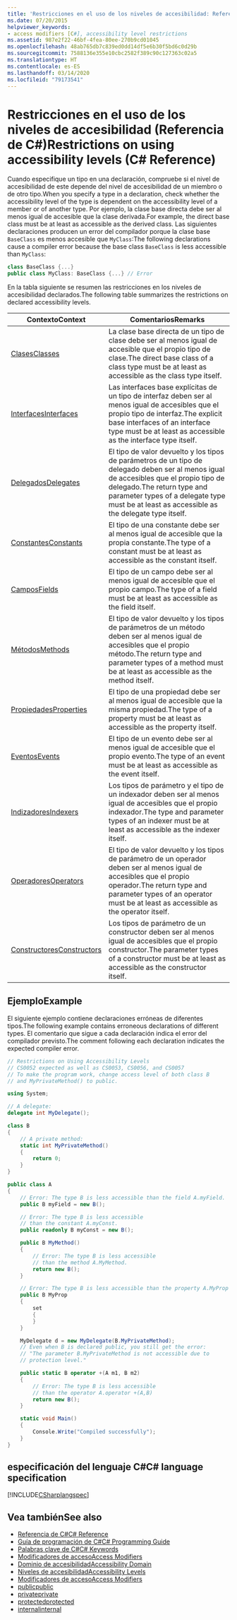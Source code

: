 ```yaml
---
title: 'Restricciones en el uso de los niveles de accesibilidad: Referencia de C#'
ms.date: 07/20/2015
helpviewer_keywords:
- access modifiers [C#], accessibility level restrictions
ms.assetid: 987e2f22-46bf-4fea-80ee-270b9cd01045
ms.openlocfilehash: 48ab765db7c839ed0dd14df5e6b30f5bd6c0d29b
ms.sourcegitcommit: 7588136e355e10cbc2582f389c90c127363c02a5
ms.translationtype: HT
ms.contentlocale: es-ES
ms.lasthandoff: 03/14/2020
ms.locfileid: "79173541"
---
```

# <a name="restrictions-on-using-accessibility-levels-c-reference"></a><span data-ttu-id="86b2a-102">Restricciones en el uso de los niveles de accesibilidad (Referencia de C#)</span><span class="sxs-lookup"><span data-stu-id="86b2a-102">Restrictions on using accessibility levels (C# Reference)</span></span>

<span data-ttu-id="86b2a-103">Cuando especifique un tipo en una declaración, compruebe si el nivel de accesibilidad de este depende del nivel de accesibilidad de un miembro o de otro tipo.</span><span class="sxs-lookup"><span data-stu-id="86b2a-103">When you specify a type in a declaration, check whether the accessibility level of the type is dependent on the accessibility level of a member or of another type.</span></span> <span data-ttu-id="86b2a-104">Por ejemplo, la clase base directa debe ser al menos igual de accesible que la clase derivada.</span><span class="sxs-lookup"><span data-stu-id="86b2a-104">For example, the direct base class must be at least as accessible as the derived class.</span></span> <span data-ttu-id="86b2a-105">Las siguientes declaraciones producen un error del compilador porque la clase base `BaseClass` es menos accesible que `MyClass`:</span><span class="sxs-lookup"><span data-stu-id="86b2a-105">The following declarations cause a compiler error because the base class `BaseClass` is less accessible than `MyClass`:</span></span>

```csharp
class BaseClass {...}
public class MyClass: BaseClass {...} // Error
```

<span data-ttu-id="86b2a-106">En la tabla siguiente se resumen las restricciones en los niveles de accesibilidad declarados.</span><span class="sxs-lookup"><span data-stu-id="86b2a-106">The following table summarizes the restrictions on declared accessibility levels.</span></span>

|<span data-ttu-id="86b2a-107">Contexto</span><span class="sxs-lookup"><span data-stu-id="86b2a-107">Context</span></span>|<span data-ttu-id="86b2a-108">Comentarios</span><span class="sxs-lookup"><span data-stu-id="86b2a-108">Remarks</span></span>|
|-------------|-------------|
|[<span data-ttu-id="86b2a-109">Clases</span><span class="sxs-lookup"><span data-stu-id="86b2a-109">Classes</span></span>](../../programming-guide/classes-and-structs/classes.md)|<span data-ttu-id="86b2a-110">La clase base directa de un tipo de clase debe ser al menos igual de accesible que el propio tipo de clase.</span><span class="sxs-lookup"><span data-stu-id="86b2a-110">The direct base class of a class type must be at least as accessible as the class type itself.</span></span>|
|[<span data-ttu-id="86b2a-111">Interfaces</span><span class="sxs-lookup"><span data-stu-id="86b2a-111">Interfaces</span></span>](../../programming-guide/interfaces/index.md)|<span data-ttu-id="86b2a-112">Las interfaces base explícitas de un tipo de interfaz deben ser al menos igual de accesibles que el propio tipo de interfaz.</span><span class="sxs-lookup"><span data-stu-id="86b2a-112">The explicit base interfaces of an interface type must be at least as accessible as the interface type itself.</span></span>|
|[<span data-ttu-id="86b2a-113">Delegados</span><span class="sxs-lookup"><span data-stu-id="86b2a-113">Delegates</span></span>](../../programming-guide/delegates/index.md)|<span data-ttu-id="86b2a-114">El tipo de valor devuelto y los tipos de parámetros de un tipo de delegado deben ser al menos igual de accesibles que el propio tipo de delegado.</span><span class="sxs-lookup"><span data-stu-id="86b2a-114">The return type and parameter types of a delegate type must be at least as accessible as the delegate type itself.</span></span>|
|[<span data-ttu-id="86b2a-115">Constantes</span><span class="sxs-lookup"><span data-stu-id="86b2a-115">Constants</span></span>](../../programming-guide/classes-and-structs/constants.md)|<span data-ttu-id="86b2a-116">El tipo de una constante debe ser al menos igual de accesible que la propia constante.</span><span class="sxs-lookup"><span data-stu-id="86b2a-116">The type of a constant must be at least as accessible as the constant itself.</span></span>|
|[<span data-ttu-id="86b2a-117">Campos</span><span class="sxs-lookup"><span data-stu-id="86b2a-117">Fields</span></span>](../../programming-guide/classes-and-structs/fields.md)|<span data-ttu-id="86b2a-118">El tipo de un campo debe ser al menos igual de accesible que el propio campo.</span><span class="sxs-lookup"><span data-stu-id="86b2a-118">The type of a field must be at least as accessible as the field itself.</span></span>|
|[<span data-ttu-id="86b2a-119">Métodos</span><span class="sxs-lookup"><span data-stu-id="86b2a-119">Methods</span></span>](../../programming-guide/classes-and-structs/methods.md)|<span data-ttu-id="86b2a-120">El tipo de valor devuelto y los tipos de parámetros de un método deben ser al menos igual de accesibles que el propio método.</span><span class="sxs-lookup"><span data-stu-id="86b2a-120">The return type and parameter types of a method must be at least as accessible as the method itself.</span></span>|
|[<span data-ttu-id="86b2a-121">Propiedades</span><span class="sxs-lookup"><span data-stu-id="86b2a-121">Properties</span></span>](../../programming-guide/classes-and-structs/properties.md)|<span data-ttu-id="86b2a-122">El tipo de una propiedad debe ser al menos igual de accesible que la misma propiedad.</span><span class="sxs-lookup"><span data-stu-id="86b2a-122">The type of a property must be at least as accessible as the property itself.</span></span>|
|[<span data-ttu-id="86b2a-123">Eventos</span><span class="sxs-lookup"><span data-stu-id="86b2a-123">Events</span></span>](../../programming-guide/events/index.md)|<span data-ttu-id="86b2a-124">El tipo de un evento debe ser al menos igual de accesible que el propio evento.</span><span class="sxs-lookup"><span data-stu-id="86b2a-124">The type of an event must be at least as accessible as the event itself.</span></span>|
|[<span data-ttu-id="86b2a-125">Indizadores</span><span class="sxs-lookup"><span data-stu-id="86b2a-125">Indexers</span></span>](../../programming-guide/indexers/index.md)|<span data-ttu-id="86b2a-126">Los tipos de parámetro y el tipo de un indexador deben ser al menos igual de accesibles que el propio indexador.</span><span class="sxs-lookup"><span data-stu-id="86b2a-126">The type and parameter types of an indexer must be at least as accessible as the indexer itself.</span></span>|
|[<span data-ttu-id="86b2a-127">Operadores</span><span class="sxs-lookup"><span data-stu-id="86b2a-127">Operators</span></span>](../operators/index.md)|<span data-ttu-id="86b2a-128">El tipo de valor devuelto y los tipos de parámetro de un operador deben ser al menos igual de accesibles que el propio operador.</span><span class="sxs-lookup"><span data-stu-id="86b2a-128">The return type and parameter types of an operator must be at least as accessible as the operator itself.</span></span>|
|[<span data-ttu-id="86b2a-129">Constructores</span><span class="sxs-lookup"><span data-stu-id="86b2a-129">Constructors</span></span>](../../programming-guide/classes-and-structs/constructors.md)|<span data-ttu-id="86b2a-130">Los tipos de parámetro de un constructor deben ser al menos igual de accesibles que el propio constructor.</span><span class="sxs-lookup"><span data-stu-id="86b2a-130">The parameter types of a constructor must be at least as accessible as the constructor itself.</span></span>|

## <a name="example"></a><span data-ttu-id="86b2a-131">Ejemplo</span><span class="sxs-lookup"><span data-stu-id="86b2a-131">Example</span></span>

<span data-ttu-id="86b2a-132">El siguiente ejemplo contiene declaraciones erróneas de diferentes tipos.</span><span class="sxs-lookup"><span data-stu-id="86b2a-132">The following example contains erroneous declarations of different types.</span></span> <span data-ttu-id="86b2a-133">El comentario que sigue a cada declaración indica el error del compilador previsto.</span><span class="sxs-lookup"><span data-stu-id="86b2a-133">The comment following each declaration indicates the expected compiler error.</span></span>

```csharp
// Restrictions on Using Accessibility Levels
// CS0052 expected as well as CS0053, CS0056, and CS0057
// To make the program work, change access level of both class B
// and MyPrivateMethod() to public.

using System;

// A delegate:
delegate int MyDelegate();

class B
{
    // A private method:
    static int MyPrivateMethod()
    {
        return 0;
    }
}

public class A
{
    // Error: The type B is less accessible than the field A.myField.
    public B myField = new B();

    // Error: The type B is less accessible
    // than the constant A.myConst.
    public readonly B myConst = new B();

    public B MyMethod()
    {
        // Error: The type B is less accessible
        // than the method A.MyMethod.
        return new B();
    }

    // Error: The type B is less accessible than the property A.MyProp
    public B MyProp
    {
        set
        {
        }
    }

    MyDelegate d = new MyDelegate(B.MyPrivateMethod);
    // Even when B is declared public, you still get the error:
    // "The parameter B.MyPrivateMethod is not accessible due to
    // protection level."

    public static B operator +(A m1, B m2)
    {
        // Error: The type B is less accessible
        // than the operator A.operator +(A,B)
        return new B();
    }

    static void Main()
    {
        Console.Write("Compiled successfully");
    }
}
```

## <a name="c-language-specification"></a><span data-ttu-id="86b2a-134">especificación del lenguaje C#</span><span class="sxs-lookup"><span data-stu-id="86b2a-134">C# language specification</span></span>

[!INCLUDE[CSharplangspec](~/includes/csharplangspec-md.md)]

## <a name="see-also"></a><span data-ttu-id="86b2a-135">Vea también</span><span class="sxs-lookup"><span data-stu-id="86b2a-135">See also</span></span>

- [<span data-ttu-id="86b2a-136">Referencia de C#</span><span class="sxs-lookup"><span data-stu-id="86b2a-136">C# Reference</span></span>](../../language-reference/index.md)
- [<span data-ttu-id="86b2a-137">Guía de programación de C#</span><span class="sxs-lookup"><span data-stu-id="86b2a-137">C# Programming Guide</span></span>](../../programming-guide/index.md)
- [<span data-ttu-id="86b2a-138">Palabras clave de C#</span><span class="sxs-lookup"><span data-stu-id="86b2a-138">C# Keywords</span></span>](../../language-reference/keywords/index.md)
- [<span data-ttu-id="86b2a-139">Modificadores de acceso</span><span class="sxs-lookup"><span data-stu-id="86b2a-139">Access Modifiers</span></span>](../../language-reference/keywords/access-modifiers.md)
- [<span data-ttu-id="86b2a-140">Dominio de accesibilidad</span><span class="sxs-lookup"><span data-stu-id="86b2a-140">Accessibility Domain</span></span>](../../language-reference/keywords/accessibility-domain.md)
- [<span data-ttu-id="86b2a-141">Niveles de accesibilidad</span><span class="sxs-lookup"><span data-stu-id="86b2a-141">Accessibility Levels</span></span>](../../language-reference/keywords/accessibility-levels.md)
- [<span data-ttu-id="86b2a-142">Modificadores de acceso</span><span class="sxs-lookup"><span data-stu-id="86b2a-142">Access Modifiers</span></span>](../../programming-guide/classes-and-structs/access-modifiers.md)
- [<span data-ttu-id="86b2a-143">public</span><span class="sxs-lookup"><span data-stu-id="86b2a-143">public</span></span>](../../language-reference/keywords/public.md)
- [<span data-ttu-id="86b2a-144">private</span><span class="sxs-lookup"><span data-stu-id="86b2a-144">private</span></span>](../../language-reference/keywords/private.md)
- [<span data-ttu-id="86b2a-145">protected</span><span class="sxs-lookup"><span data-stu-id="86b2a-145">protected</span></span>](../../language-reference/keywords/protected.md)
- [<span data-ttu-id="86b2a-146">internal</span><span class="sxs-lookup"><span data-stu-id="86b2a-146">internal</span></span>](../../language-reference/keywords/internal.md)
